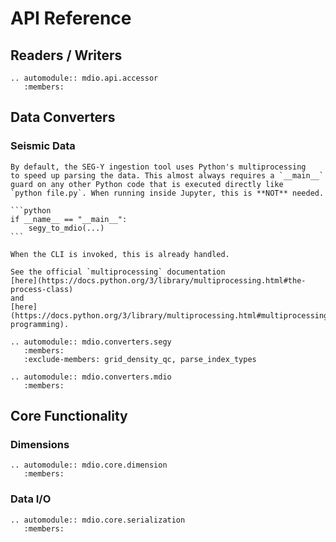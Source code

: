 # API Reference

## Readers / Writers

```{eval-rst}
.. automodule:: mdio.api.accessor
   :members:
```

## Data Converters

### Seismic Data

````{note}
By default, the SEG-Y ingestion tool uses Python's multiprocessing
to speed up parsing the data. This almost always requires a `__main__`
guard on any other Python code that is executed directly like
`python file.py`. When running inside Jupyter, this is **NOT** needed.

```python
if __name__ == "__main__":
    segy_to_mdio(...)
```

When the CLI is invoked, this is already handled.

See the official `multiprocessing` documentation
[here](https://docs.python.org/3/library/multiprocessing.html#the-process-class)
and
[here](https://docs.python.org/3/library/multiprocessing.html#multiprocessing-programming).
````

```{eval-rst}
.. automodule:: mdio.converters.segy
   :members:
   :exclude-members: grid_density_qc, parse_index_types

.. automodule:: mdio.converters.mdio
   :members:
```

## Core Functionality

### Dimensions

```{eval-rst}
.. automodule:: mdio.core.dimension
   :members:
```

### Data I/O

```{eval-rst}
.. automodule:: mdio.core.serialization
   :members:
```
